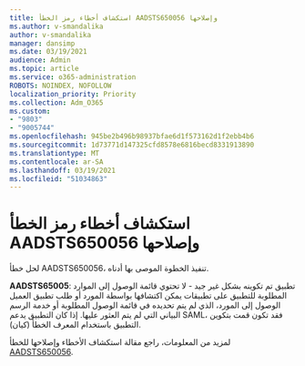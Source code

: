 ```yaml
---
title: استكشاف أخطاء رمز الخطأ AADSTS650056 وإصلاحها
ms.author: v-smandalika
author: v-smandalika
manager: dansimp
ms.date: 03/19/2021
audience: Admin
ms.topic: article
ms.service: o365-administration
ROBOTS: NOINDEX, NOFOLLOW
localization_priority: Priority
ms.collection: Adm_O365
ms.custom:
- "9803"
- "9005744"
ms.openlocfilehash: 945be2b496b98937bfae6d1f573162d1f2ebb4b6
ms.sourcegitcommit: 1d73771d147325cfd8578e6816becd8331913890
ms.translationtype: MT
ms.contentlocale: ar-SA
ms.lasthandoff: 03/19/2021
ms.locfileid: "51034863"
---
```

# <a name="troubleshoot-error-code-aadsts650056"></a>استكشاف أخطاء رمز الخطأ AADSTS650056 وإصلاحها

لحل خطأ AADSTS650056، تنفيذ الخطوة الموصى بها أدناه.

**AADSTS65005**: تطبيق تم تكوينه بشكل غير جيد - لا تحتوي قائمة الوصول إلى الموارد المطلوبة للتطبيق على تطبيقات يمكن اكتشافها بواسطة المورد أو طلب تطبيق العميل الوصول إلى المورد، الذي لم يتم تحديده في قائمة الوصول المطلوبة أو خدمة الرسم البياني التي لم يتم العثور عليها. إذا كان التطبيق يدعم SAML، فقد تكون قمت بتكوين التطبيق باستخدام المعرف الخطأ (كيان).

لمزيد من المعلومات، راجع مقالة استكشاف الأخطاء وإصلاحها للخطأ [AADSTS650056](https://docs.microsoft.com/troubleshoot/azure/active-directory/error-code-aadsts650056-misconfigured-app).
